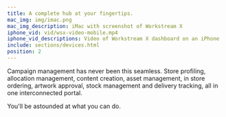 ```yaml
---
title: A complete hub at your fingertips.
mac_img: img/imac.png
mac_img_description: iMac with screenshot of Workstream X
iphone_vid: vid/wsx-video-mobile.mp4
iphone_vid_descriptions: Video of Workstream X dashboard on an iPhone
include: sections/devices.html
position: 2
---
```

Campaign management has never been this seamless. Store profiling, allocation management, content creation, asset management, in store ordering, artwork approval, stock management and delivery tracking, all in one interconnected portal.

You'll be astounded at what you can do.
